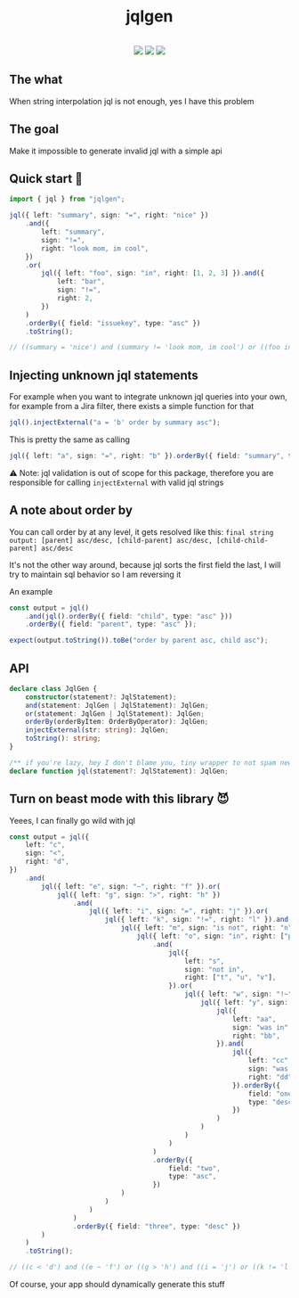 <h1 align="center">jqlgen</h1>

<br />

<div align="center">

<img src="https://img.shields.io/bundlephobia/minzip/jqlgen?style=flat-square" />
<img src="https://img.shields.io/npm/v/jqlgen?style=flat-square" />
<img src="https://img.shields.io/badge/dependencies-0-success?style=flat-square" />
 
</div>

## The what

When string interpolation jql is not enough, yes I have this problem

## The goal

Make it impossible to generate invalid jql with a simple api

## Quick start 🧙

```ts
import { jql } from "jqlgen";

jql({ left: "summary", sign: "=", right: "nice" })
    .and({
        left: "summary",
        sign: "!=",
        right: "look mom, im cool",
    })
    .or(
        jql({ left: "foo", sign: "in", right: [1, 2, 3] }).and({
            left: "bar",
            sign: "!=",
            right: 2,
        })
    )
    .orderBy({ field: "issuekey", type: "asc" })
    .toString();

// ((summary = 'nice') and (summary != 'look mom, im cool') or ((foo in (1,2,3)) and (bar != 2))) order by issuekey asc
```

## Injecting unknown jql statements

For example when you want to integrate unknown jql queries into your own, for example from a Jira filter,
there exists a simple function for that

```ts
jql().injectExternal("a = 'b' order by summary asc");
```

This is pretty the same as calling

```ts
jql({ left: "a", sign: "=", right: "b" }).orderBy({ field: "summary", type: "asc" });
```

⚠️ Note: jql validation is out of scope for this package, therefore you are responsible for calling `injectExternal` with valid jql strings

## A note about order by

You can call order by at any level, it gets resolved like this:
`final string output: [parent] asc/desc, [child-parent] asc/desc, [child-child-parent] asc/desc`

It's not the other way around, because jql sorts the first field the last, I will try to maintain sql behavior so I am reversing it

An example

```ts
const output = jql()
    .and(jql().orderBy({ field: "child", type: "asc" }))
    .orderBy({ field: "parent", type: "asc" });

expect(output.toString()).toBe("order by parent asc, child asc");
```

## API

```ts
declare class JqlGen {
    constructor(statement?: JqlStatement);
    and(statement: JqlGen | JqlStatement): JqlGen;
    or(statement: JqlGen | JqlStatement): JqlGen;
    orderBy(orderByItem: OrderByOperator): JqlGen;
    injectExternal(str: string): JqlGen;
    toString(): string;
}

/** if you're lazy, hey I don't blame you, tiny wrapper to not spam new new new */
declare function jql(statement?: JqlStatement): JqlGen;
```

## Turn on beast mode with this library 😈

Yeees, I can finally go wild with jql

```ts
const output = jql({
    left: "c",
    sign: "<",
    right: "d",
})
    .and(
        jql({ left: "e", sign: "~", right: "f" }).or(
            jql({ left: "g", sign: ">", right: "h" })
                .and(
                    jql({ left: "i", sign: "=", right: "j" }).or(
                        jql({ left: "k", sign: "!=", right: "l" }).and(
                            jql({ left: "m", sign: "is not", right: "n" }).or(
                                jql({ left: "o", sign: "in", right: ["p", "q", "r"] })
                                    .and(
                                        jql({
                                            left: "s",
                                            sign: "not in",
                                            right: ["t", "u", "v"],
                                        }).or(
                                            jql({ left: "w", sign: "!~", right: "x" }).and(
                                                jql({ left: "y", sign: "was", right: "z" }).or(
                                                    jql({
                                                        left: "aa",
                                                        sign: "was in",
                                                        right: "bb",
                                                    }).and(
                                                        jql({
                                                            left: "cc",
                                                            sign: "was not in",
                                                            right: "dd",
                                                        }).orderBy({
                                                            field: "one",
                                                            type: "desc",
                                                        })
                                                    )
                                                )
                                            )
                                        )
                                    )
                                    .orderBy({
                                        field: "two",
                                        type: "asc",
                                    })
                            )
                        )
                    )
                )
                .orderBy({ field: "three", type: "desc" })
        )
    )
    .toString();

// ((c < 'd') and ((e ~ 'f') or ((g > 'h') and ((i = 'j') or ((k != 'l') and ((m is not 'n') or ((o in ('p','q','r')) and ((s not in ('t','u','v')) or ((w !~ 'x') and ((y was 'z') or ((aa was in 'bb') and (cc was not in 'dd')))))))))))) order by three desc, two asc, one desc
```

Of course, your app should dynamically generate this stuff
